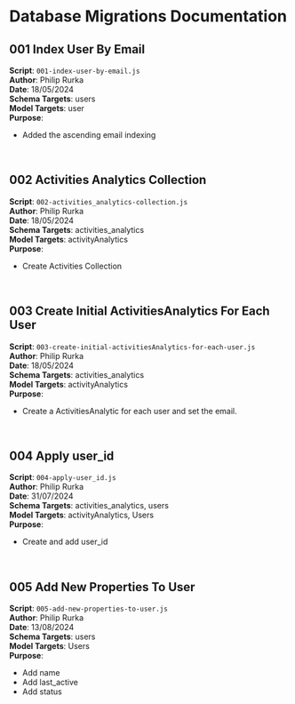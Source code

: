 # Database Migrations Documentation

## 001 Index User By Email

**Script**: `001-index-user-by-email.js`  
**Author**: Philip Rurka  
**Date**: 18/05/2024  
**Schema Targets**: users  
**Model Targets**: user  
**Purpose**:

- Added the ascending email indexing
<!-- - **Implementation Details**: -->

<br/>

## 002 Activities Analytics Collection

**Script**: `002-activities_analytics-collection.js`  
**Author**: Philip Rurka  
**Date**: 18/05/2024  
**Schema Targets**: activities_analytics  
**Model Targets**: activityAnalytics  
**Purpose**:

- Create Activities Collection
<!-- - **Implementation Details**: -->

<br/>

## 003 Create Initial ActivitiesAnalytics For Each User

**Script**: `003-create-initial-activitiesAnalytics-for-each-user.js`  
**Author**: Philip Rurka  
**Date**: 18/05/2024  
**Schema Targets**: activities_analytics  
**Model Targets**: activityAnalytics  
**Purpose**:

- Create a ActivitiesAnalytic for each user and set the email.
<!-- - **Implementation Details**: -->

<br/>

## 004 Apply user_id

**Script**: `004-apply-user_id.js`  
**Author**: Philip Rurka  
**Date**: 31/07/2024  
**Schema Targets**: activities_analytics, users  
**Model Targets**: activityAnalytics, Users  
**Purpose**:

- Create and add user_id
<!-- - **Implementation Details**: -->

<br/>

## 005 Add New Properties To User

**Script**: `005-add-new-properties-to-user.js`  
**Author**: Philip Rurka  
**Date**: 13/08/2024  
**Schema Targets**: users  
**Model Targets**: Users  
**Purpose**:

- Add name
- Add last_active
- Add status
<!-- - **Implementation Details**: -->

<br/>
